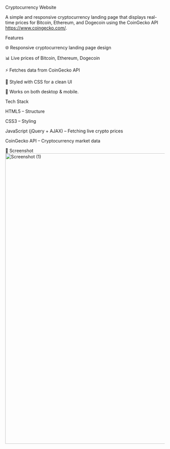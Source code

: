 Cryptocurrency Website

A simple and responsive cryptocurrency landing page that displays real-time prices for Bitcoin, Ethereum, and Dogecoin using the CoinGecko API
https://www.coingecko.com/.

Features

🌐 Responsive cryptocurrency landing page design

📊 Live prices of Bitcoin, Ethereum, Dogecoin

⚡ Fetches data from CoinGecko API

🎨 Styled with CSS for a clean UI

📱 Works on both desktop & mobile.

Tech Stack

HTML5 – Structure

CSS3 – Styling

JavaScript (jQuery + AJAX) – Fetching live crypto prices

CoinGecko API – Cryptocurrency market data

📸 Screenshot
<img width="1920" height="916" alt="Screenshot (1)" src="https://github.com/user-attachments/assets/eb706650-022b-437b-bc12-91e0d1bda842" />
